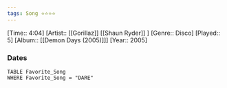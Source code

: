 ```yaml
---
tags: Song ⭐⭐⭐⭐ 
---
```

[Time:: 4:04]
[Artist:: [[Gorillaz]] [[Shaun Ryder]] ]
[Genre:: Disco]
[Played:: 5]
[Album:: [[Demon Days (2005)]]]
[Year:: 2005]
### Dates
````dataview
TABLE Favorite_Song
WHERE Favorite_Song = "DARE"
````